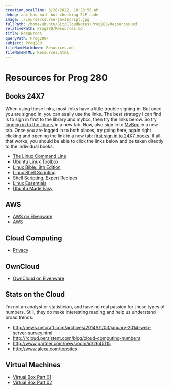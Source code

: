 ```yaml
---
creationLocalTime: 3/26/2022, 10:23:56 AM
debug: aec has both but checking ELF code
image: ./course/course-javascript.jpg
fullPath: /home/ubuntu/Git/CloudNotes/Prog280/Resources.md
relativePath: Prog280/Resources.md
title: Resources
queryPath: Prog280/
subject: Prog280
fileNameMarkdown: Resources.md
fileNameHTML: Resources.html
---
```



<!-- toc -->
<!-- tocstop -->

Resources for Prog 280
======================

## Books 24X7

When using these links, most folks have a little trouble signing in. But once you are signed in, you can easily use the links. The best strategy I can find is to sign in first to the library and mybcc, then try the links below. So try [logging in to the library][liblog] in a new tab. Now, also sign in to [MyBcc][MyBcc] in a new tab. Once you are logged in to both places, try going here, again right clicking and opening the link in a new tab: [first sign in to 24X7 books][BC247]. If all that works, you should be able to click the links below and be taken directly to the individual books.

[DomScript]: http://library.books24x7.com.ezproxy.bellevuecollege.edu/toc.aspx?bookid=56585
[BC247]: http://library.books24x7.com.ezproxy.bellevuecollege.edu/bookshelf.asp
[liblog]: http://bellevue.library.ctc.edu/vwebv/login
[MyBcc]: http://mybcc.net/

- [The Linux Command Line](http://library.books24x7.com.ezproxy.bellevuecollege.edu/toc.aspx?bookid=47717)
- [Ubuntu Linux Toolbox](http://library.books24x7.com.ezproxy.bellevuecollege.edu/toc.aspx?bkid=56414)
- [Linux Bible, 8th Edition](http://library.books24x7.com.ezproxy.bellevuecollege.edu/toc.aspx?bookid=46293)
- [Linux Shell Scripting](http://library.books24x7.com.ezproxy.bellevuecollege.edu/toc.aspx?bookid=40731)
- [Shell Scripting, Expert Recipes](http://library.books24x7.com.ezproxy.bellevuecollege.edu/toc.aspx?bookid=44292)
- [Linux Essentials](http://library.books24x7.com.ezproxy.bellevuecollege.edu/toc.aspx?bookid=46166)
- [Ubuntu Made Easy](http://library.books24x7.com.ezproxy.bellevuecollege.edu/toc.aspx?bookid=49390)


AWS
---

- [AWS on Elvenware](http://www.elvenware.com/charlie/development/cloud/WebServices.html#aws)
- [AWS](http://aws.amazon.com/)

Cloud Computing
---------------

- [Privacy](http://bit.ly/1ak3jVM)

OwnCloud
--------

- [OwnCloud on Elvenware](http://www.elvenware.com/charlie/development/cloud/OwnCloud.html)

Stats on the Cloud
------------------

I'm not an analyst or statistician, and have no real passion for these
types of numbers. Still, they do make interesting reading and help
us understand broad trends.

- <http://news.netcraft.com/archives/2014/01/03/january-2014-web-server-survey.html>
- <http://rcloud.persistent.com/blog/cloud-computing-numbers>
- <http://www.gartner.com/newsroom/id/2645115>
- <http://www.alexa.com/topsites>

Virtual Machines
----------------

- [Virtual Box Part 01](http://bit.ly/1at2JZ2)
- [Virtual Box Part 02](http://bit.ly/1at3L77)

